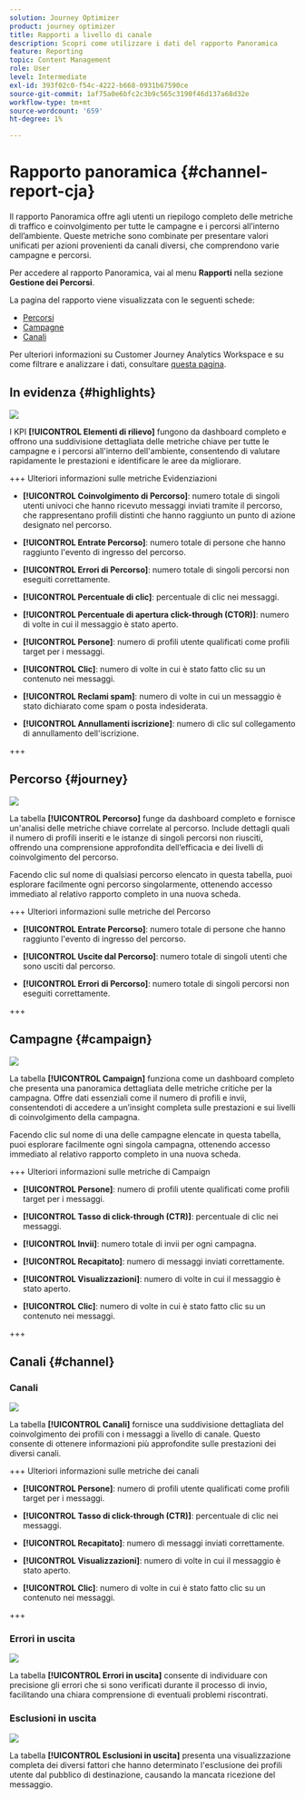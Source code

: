 ```yaml
---
solution: Journey Optimizer
product: journey optimizer
title: Rapporti a livello di canale
description: Scopri come utilizzare i dati del rapporto Panoramica
feature: Reporting
topic: Content Management
role: User
level: Intermediate
exl-id: 393f02c0-f54c-4222-b668-0931b67590ce
source-git-commit: 1af75a0e6bfc2c3b9c565c3190f46d137a68d32e
workflow-type: tm+mt
source-wordcount: '659'
ht-degree: 1%

---
```


# Rapporto panoramica {#channel-report-cja}

Il rapporto Panoramica offre agli utenti un riepilogo completo delle metriche di traffico e coinvolgimento per tutte le campagne e i percorsi all’interno dell’ambiente. Queste metriche sono combinate per presentare valori unificati per azioni provenienti da canali diversi, che comprendono varie campagne e percorsi.

Per accedere al rapporto Panoramica, vai al menu **Rapporti** nella sezione **Gestione dei Percorsi**.

La pagina del rapporto viene visualizzata con le seguenti schede:

* [Percorsi](#journey)
* [Campagne](#campaign)
* [Canali](#channel)

Per ulteriori informazioni su Customer Journey Analytics Workspace e su come filtrare e analizzare i dati, consultare [questa pagina](https://experienceleague.adobe.com/it/docs/analytics-platform/using/cja-workspace/home).

## In evidenza {#highlights}

![](assets/cja-highlights.png)

I KPI **[!UICONTROL Elementi di rilievo]** fungono da dashboard completo e offrono una suddivisione dettagliata delle metriche chiave per tutte le campagne e i percorsi all&#39;interno dell&#39;ambiente, consentendo di valutare rapidamente le prestazioni e identificare le aree da migliorare.

+++ Ulteriori informazioni sulle metriche Evidenziazioni

* **[!UICONTROL Coinvolgimento di Percorso]**: numero totale di singoli utenti univoci che hanno ricevuto messaggi inviati tramite il percorso, che rappresentano profili distinti che hanno raggiunto un punto di azione designato nel percorso.

* **[!UICONTROL Entrate Percorso]**: numero totale di persone che hanno raggiunto l&#39;evento di ingresso del percorso.

* **[!UICONTROL Errori di Percorso]**: numero totale di singoli percorsi non eseguiti correttamente.

* **[!UICONTROL Percentuale di clic]**: percentuale di clic nei messaggi.

* **[!UICONTROL Percentuale di apertura click-through (CTOR)]**: numero di volte in cui il messaggio è stato aperto.

* **[!UICONTROL Persone]**: numero di profili utente qualificati come profili target per i messaggi.

* **[!UICONTROL Clic]**: numero di volte in cui è stato fatto clic su un contenuto nei messaggi.

* **[!UICONTROL Reclami spam]**: numero di volte in cui un messaggio è stato dichiarato come spam o posta indesiderata.

* **[!UICONTROL Annullamenti iscrizione]**: numero di clic sul collegamento di annullamento dell&#39;iscrizione.

+++

## Percorso {#journey}

![](assets/cja-channel-journeys.png)

La tabella **[!UICONTROL Percorso]** funge da dashboard completo e fornisce un&#39;analisi delle metriche chiave correlate al percorso. Include dettagli quali il numero di profili inseriti e le istanze di singoli percorsi non riusciti, offrendo una comprensione approfondita dell’efficacia e dei livelli di coinvolgimento del percorso.

Facendo clic sul nome di qualsiasi percorso elencato in questa tabella, puoi esplorare facilmente ogni percorso singolarmente, ottenendo accesso immediato al relativo rapporto completo in una nuova scheda.

+++ Ulteriori informazioni sulle metriche del Percorso

* **[!UICONTROL Entrate Percorso]**: numero totale di persone che hanno raggiunto l&#39;evento di ingresso del percorso.

* **[!UICONTROL Uscite dal Percorso]**: numero totale di singoli utenti che sono usciti dal percorso.

* **[!UICONTROL Errori di Percorso]**: numero totale di singoli percorsi non eseguiti correttamente.

+++

## Campagne {#campaign}

![](assets/cja-channel-campaigns.png)

La tabella **[!UICONTROL Campaign]** funziona come un dashboard completo che presenta una panoramica dettagliata delle metriche critiche per la campagna. Offre dati essenziali come il numero di profili e invii, consentendoti di accedere a un’insight completa sulle prestazioni e sui livelli di coinvolgimento della campagna.

Facendo clic sul nome di una delle campagne elencate in questa tabella, puoi esplorare facilmente ogni singola campagna, ottenendo accesso immediato al relativo rapporto completo in una nuova scheda.

+++ Ulteriori informazioni sulle metriche di Campaign

* **[!UICONTROL Persone]**: numero di profili utente qualificati come profili target per i messaggi.

* **[!UICONTROL Tasso di click-through (CTR)]**: percentuale di clic nei messaggi.

* **[!UICONTROL Invii]**: numero totale di invii per ogni campagna.

* **[!UICONTROL Recapitato]**: numero di messaggi inviati correttamente.

* **[!UICONTROL Visualizzazioni]**: numero di volte in cui il messaggio è stato aperto.

* **[!UICONTROL Clic]**: numero di volte in cui è stato fatto clic su un contenuto nei messaggi.

+++

## Canali {#channel}

### Canali

![](assets/cja-channels.png)

La tabella **[!UICONTROL Canali]** fornisce una suddivisione dettagliata del coinvolgimento dei profili con i messaggi a livello di canale. Questo consente di ottenere informazioni più approfondite sulle prestazioni dei diversi canali.

+++ Ulteriori informazioni sulle metriche dei canali

* **[!UICONTROL Persone]**: numero di profili utente qualificati come profili target per i messaggi.

* **[!UICONTROL Tasso di click-through (CTR)]**: percentuale di clic nei messaggi.

* **[!UICONTROL Recapitato]**: numero di messaggi inviati correttamente.

* **[!UICONTROL Visualizzazioni]**: numero di volte in cui il messaggio è stato aperto.

* **[!UICONTROL Clic]**: numero di volte in cui è stato fatto clic su un contenuto nei messaggi.

+++

### Errori in uscita

![](assets/cja-channels-outbound-errors.png)

La tabella **[!UICONTROL Errori in uscita]** consente di individuare con precisione gli errori che si sono verificati durante il processo di invio, facilitando una chiara comprensione di eventuali problemi riscontrati.

### Esclusioni in uscita

![](assets/cja-channels-outbound-excluded.png)

La tabella **[!UICONTROL Esclusioni in uscita]** presenta una visualizzazione completa dei diversi fattori che hanno determinato l&#39;esclusione dei profili utente dal pubblico di destinazione, causando la mancata ricezione del messaggio.
